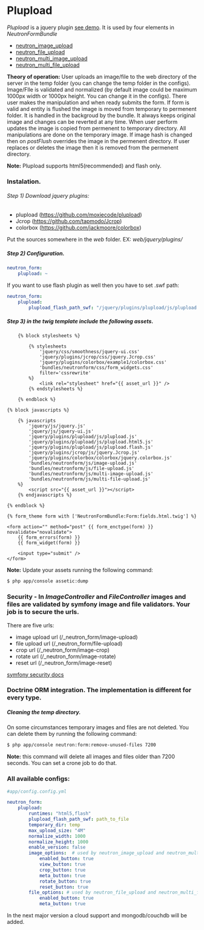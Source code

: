 Plupload
========

*Plupload* is a jquery plugin [see demo](http://www.plupload.com/example_custom.php). It is used by four elements in *NeutronFormBundle*
- [neutron_image_upload](image_upload.md)
- [neutron_file_upload](file_upload.md)
- [neutron_multi_image_upload](multi_image_upload.md)
- [neutron_multi_file_upload](multi_file_upload.md)

**Theory of operation:** User uploads an image/file to the web directory of the server in the temp folder (you can change the temp folder in the configs). 
Image/FIle is validated and normalized (by default image could be maximum 1000px width or 1000px height. You can change it in the configs).
There user makes the manipulation and when ready submits the form. If form is valid and entity is flushed the image is moved from temporary to permenent folder.
It is handled in the backgroud by the bundle.
It always keeps original image and changes can be reverted at any time.
When user perform updates  the image is copied from permenent to temporary directory. All manipulations are done on the temporary image. 
If image hash is changed then on *postFlush*  overrides the image in the permenent directory. If user replaces or deletes the image then it is removed from the permenent directory.

**Note:** Plupload supports html5(recommended) and flash only.

### Instalation.

###### Step 1) Download jquery plugins:
- plupload (https://github.com/moxiecode/plupload)
- Jcrop (https://github.com/tapmodo/Jcrop)
- colorbox (https://github.com/jackmoore/colorbox)

Put the sources somewhere in the *web* folder. EX: *web/jquery/plugins/*

##### Step 2) Configuration.

``` yml
neutron_form:
	plupload: ~
```

If you want to use flash plugin as well then you have to set .swf path:

``` yml
neutron_form:
	plupload: 
		plupload_flash_path_swf: "/jquery/plugins/plupload/js/plupload.flash.swf" 
```

##### Step 3) in the twig template include the following assets.

``` jinja
	{% block stylesheets %}
                
		{% stylesheets
			'jquery/css/smoothness/jquery-ui.css' 
            'jquery/plugins/jcrop/css/jquery.Jcrop.css'
            'jquery/plugins/colorbox/example1/colorbox.css'
            'bundles/neutronform/css/form_widgets.css'
            filter='cssrewrite'
        %}
			<link rel="stylesheet" href="{{ asset_url }}" />
        {% endstylesheets %}

	{% endblock %}
    
{% block javascripts %}

	{% javascripts
		'jquery/js/jquery.js'
        'jquery/js/jquery-ui.js'
        'jquery/plugins/plupload/js/plupload.js'                    
        'jquery/plugins/plupload/js/plupload.html5.js'                    
        'jquery/plugins/plupload/js/plupload.flash.js'                    
        'jquery/plugins/jcrop/js/jquery.Jcrop.js'                    
        'jquery/plugins/colorbox/colorbox/jquery.colorbox.js'                                                                                                                                                          
        'bundles/neutronform/js/image-upload.js'                                                                                                                                  
        'bundles/neutronform/js/file-upload.js'                                                                                                                                  
        'bundles/neutronform/js/multi-image-upload.js'                                                                                                                                  
        'bundles/neutronform/js/multi-file-upload.js'                                                                                                                                  
	%}
		<script src="{{ asset_url }}"></script>
	{% endjavascripts %}
   
{% endblock %}

{% form_theme form with ['NeutronFormBundle:Form:fields.html.twig'] %}
           
<form action="" method="post" {{ form_enctype(form) }} novalidate="novalidate">
    {{ form_errors(form) }}
	{{ form_widget(form) }}

    <input type="submit" />
</form>
```
**Note:** Update your assets running the following command:

``` bash
$ php app/console assetic:dump
```

### Security - In *ImageController* and *FileController* images and files are validated by symfony image and file validators. Your job is to secure the urls.
There are five urls:
- image upload url (/_neutron_form/image-upload)
- file upload url (/_neutron_form/file-upload)
- crop url (/_neutron_form/image-crop)
- rotate url (/_neutron_form/image-rotate)
- reset url (/_neutron_form/image-reset)

[symfony security docs](http://symfony.com/doc/master/book/security.html)

### Doctrine ORM integration. The implementation is different for every type. 

##### Cleaning the temp directory.

On some circumstances temporary images and files are not deleted. You can delete them by running the following command:

``` bash
$ php app/console neutron:form:remove-unused-files 7200
```
**Note:** this command will delete all images and files older than 7200 seconds. You can set a crone job to do that.


### All available configs:

``` yml
#app/config.config.yml

neutron_form:
	plupload:
		runtimes: "html5,flash"
		plupload_flash_path_swf: path_to_file
		temporary_dir: temp
		max_upload_size: "4M"
		normalize_width: 1000
		normalize_height: 1000
		enable_version: false
		image_options:  # used by neutron_image_upload and neutron_multi_image_upload
			enabled_button: true
			view_button: true
			crop_button: true
			meta_button: true
			rotate_button: true
			reset_button: true
		file_options: # used by neutron_file_upload and neutron_multi_file_upload
			enabled_button: true
			meta_button: true

```

In the next major version a cloud support and mongodb/couchdb will be added.